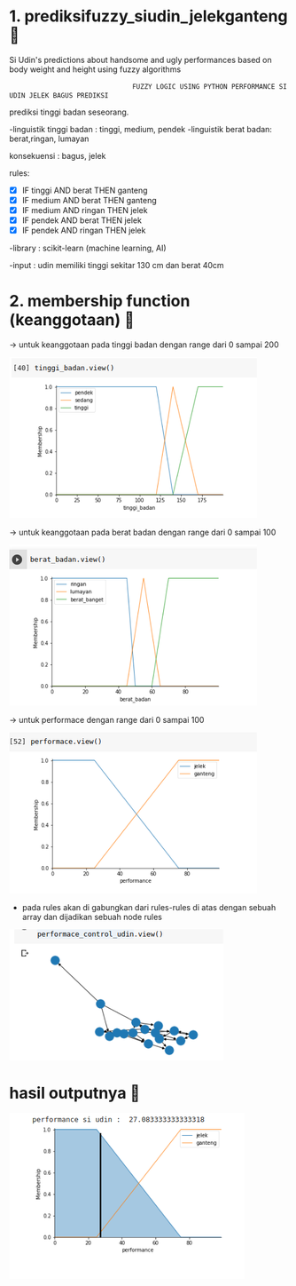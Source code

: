 # 1. prediksifuzzy_siudin_jelekganteng 🚀
Si Udin's predictions about handsome and ugly performances based on body weight and height using fuzzy algorithms


                                   FUZZY LOGIC USING PYTHON PERFORMANCE SI UDIN JELEK BAGUS PREDIKSI

prediksi tinggi badan seseorang.

 -linguistik tinggi badan : tinggi, medium, pendek
 -linguistik berat badan:   berat,ringan, lumayan

 konsekuensi : bagus, jelek

 rules:

- [x] IF tinggi AND berat   THEN ganteng
- [x] IF medium AND berat   THEN ganteng
- [x] IF medium AND ringan  THEN jelek
- [x] IF pendek AND berat  THEN jelek
- [x] IF pendek AND ringan THEN jelek         

-library : scikit-learn (machine learning, AI)

-input : udin memiliki tinggi sekitar 130 cm dan berat 40cm

# 2. membership function (keanggotaan) 🚀

-> untuk keanggotaan pada tinggi badan dengan range dari 0 sampai 200

![alt text](https://github.com/fathoniwasesojati1337/prediksifuzzy_siudin_jelekganteng_/blob/main/image/tinggibadan.png)

-> untuk keanggotaan pada berat badan dengan range dari 0 sampai 100

![alt text](https://github.com/fathoniwasesojati1337/prediksifuzzy_siudin_jelekganteng_/blob/main/image/beratbadan.png)

-> untuk performace dengan range dari 0 sampai 100

![alt text](https://github.com/fathoniwasesojati1337/prediksifuzzy_siudin_jelekganteng_/blob/main/image/performace.png)

- pada rules akan di gabungkan dari rules-rules di atas dengan sebuah array 
  dan dijadikan sebuah node rules

![alt text](https://github.com/fathoniwasesojati1337/prediksifuzzy_siudin_jelekganteng_/blob/main/image/ruleperformace.png)


# hasil outputnya 🚀

![alt text](https://github.com/fathoniwasesojati1337/prediksifuzzy_siudin_jelekganteng_/blob/main/image/outputhasil.png)
